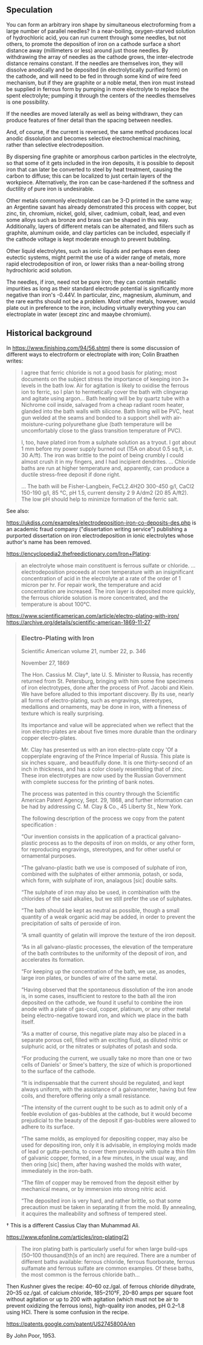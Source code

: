 Speculation
-----------

You can form an arbitrary iron shape by simultaneous electroforming
from a large number of parallel needles?  In a near-boiling,
oxygen-starved solution of hydrochloric acid, you can run current
through some needles, but not others, to promote the deposition of
iron on a cathode surface a short distance away (millimeters or less)
around just those needles.  By withdrawing the array of needles as the
cathode grows, the inter-electrode distance remains constant.  If the
needles are themselves iron, they will dissolve anodically and be
deposited (in electrolytically purified form) on the cathode, and will
need to be fed in through some kind of wire feed mechanism, but if
they are graphite or a noble metal, then iron must instead be supplied
in ferrous form by pumping in more electrolyte to replace the spent
electrolyte; pumping it through the centers of the needles themselves
is one possibility.

If the needles are moved laterally as well as being withdrawn, they
can produce features of finer detail than the spacing between needles.

And, of course, if the current is reversed, the same method produces
local anodic dissolution and becomes selective electrochemical
machining, rather than selective electrodeposition.

By dispersing fine graphite or amorphous carbon particles in the
electrolyte, so that some of it gets included in the iron deposits, it
is possible to deposit iron that can later be converted to steel by
heat treatment, causing the carbon to diffuse; this can be localized
to just certain layers of the workpiece.  Alternatively, the iron can
be case-hardened if the softness and ductility of pure iron is
undesirable.

Other metals commonly electroplated can be 3-D printed in the same
way; an Argentine savant has already demonstrated this process with
copper, but zinc, tin, chromium, nickel, gold, silver, cadmium,
cobalt, lead, and even some alloys such as bronze and brass can be
shaped in this way.  Additionally, layers of different metals can be
alternated, and fillers such as graphite, aluminum oxide, and clay
particles can be included, especially if the cathode voltage is kept
moderate enough to prevent bubbling.

Other liquid electrolytes, such as ionic liquids and perhaps even deep
eutectic systems, might permit the use of a wider range of metals,
more rapid electrodeposition of iron, or lower risks than a
near-boiling strong hydrochloric acid solution.

The needles, if iron, need not be pure iron; they can contain metallic
impurities as long as their standard electrode potential is
significantly more negative than iron's -0.44V.  In particular, zinc,
magnesium, aluminum, and the rare earths should not be a problem.
Most other metals, however, would plate out in preference to the iron,
including virtually everything you can electroplate in water (except
zinc and maaybe chromium).

Historical background
---------------------

In <https://www.finishing.com/94/56.shtml> there is some discussion of
different ways to electroform or electroplate with iron; Colin
Braathen writes:

> I agree that ferric chloride is not a good basis for plating; most
> documents on the subject stress the importance of keeping iron 3+
> levels in the bath low. Air for agitation is likely to oxidise the
> ferrous ion to ferric, so I plan to hermetically cover the bath with
> clingwrap and agitate using argon… Bath heating will be by quartz
> tube with a Nichrome coil inside, salvaged from a cheap radiant room
> heater, glanded into the bath walls with silicone. Bath lining will
> be PVC, heat gun welded at the seams and bonded to a support shell
> with air-moisture-curing polyurethane glue (bath temperature will be
> uncomfortably close to the glass transition temperature of PVC).
> 
> I, too, have plated iron from a sulphate solution as a tryout. I got
> about 1 mm before my power supply burned out (15A on about 0.5
> sq.ft, i.e. 30 A/ft). The iron was brittle to the point of being
> crumbly I could almost crush it in my fingers, and I had incipient
> dendrites. … Chloride baths are run at higher temperature and,
> apparently, can produce a ductile stress-free deposit if done right.
> 
> … The bath will be Fisher-Langbein, FeCL2.4H2O 300-450 g/l, CaCl2
> 150-190 g/l, 85 °C, pH 1.5, current density 2 9 A/dm2 (20 85
> A/ft2). The low pH should help to minimize formation of the ferric
> salt.

See also:

<https://ukdiss.com/examples/electrodeposition-iron-co-deposits-des.php>
is an academic fraud company ("dissertation writing service")
publishing a purported dissertation on iron electrodeposition in ionic
electrolytes whose author's name has been removed.

<https://encyclopedia2.thefreedictionary.com/Iron+Plating>:

>  an electrolyte whose main constituent is ferrous sulfate or
>  chloride. … electrodeposition proceeds at room temperature with an
>  insignificant concentration of acid in the electrolyte at a rate of
>  the order of 1 micron per hr. For repair work, the temperature and
>  acid concentration are increased. The iron layer is deposited more
>  quickly, the ferrous chloride solution is more concentrated, and
>  the temperature is about 100°C.

<https://www.scientificamerican.com/article/electro-plating-with-iron/>
<https://archive.org/details/scientific-american-1869-11-27>

> ### Electro-Plating with Iron ###
>
> Scientific American volume 21, number 22, p. 346
> 
> November 27, 1869
> 
> The Hon. Cassius M. Clay†, late U. S. Minister to Russia, has
> recently returned from St. Petersburg, bringing with him some fine
> specimens of iron electrotypes, done after the process of
> Prof. Jacobi and Klein.  We have before alluded to this important
> discovery.  By its use, nearly all forms of electro-plating, such as
> engravings, stereotypes, medallions and ornaments, may be done in
> iron, with a fineness of texture which is really surprising.
> 
> Its importance and value will be appreciated when we reflect that
> the iron electro-plates are about five times more durable than the
> ordinary copper electro-plates.
> 
> Mr. Clay has presented us with an iron electro-plate copy 'Of a
> copperplate engraving of the Prince Imperial of Russia.  This plate
> is six inches square,. and beautifully done. It is one thirty-second
> of an inch in thickness, and has a color closely resembling that of
> zinc.  These iron electrotypes are now used by the Russian
> Government with complete success for the printing of bank notes.
>
> The process was patented in this country through the Scientific
> American Patent Agency, Sept. 29, 1868, and further information can
> be had by addressing C. M. Clay & Co., 45 Liberty St., New York.
> 
> The following description of the process we copy from the patent
> specification :
> 
> “Our invention consists in the application of a practical
> galvano-plastic process as to the deposits of iron on molds, or any
> other form, for reproducing engravings, stereotypes, and for other
> useful or ornamental purposes.
> 
> “The galvano-plastic bath we use is composed of sulphate of iron,
> combined with the sulphates of either ammonia, potash, or soda,
> which form, with sulphate of iron, analagous [sic] double salts.
> 
> “The sulphate of iron may also be used, in combination with the
> chlorides of the said alkalies, but we still prefer the use of
> sulphates.
> 
> “The bath should be kept as neutral as possible, though a small
> quantity of a weak organic acid may be added, in order to prevent
> the precipitation of salts of peroxide of iron.
> 
> “A small quantity of gelatin will improve the texture of the iron
> deposit.
> 
> “As in all galvano-plastic processes, the elevation of the
> temperature of the bath contributes to the uniformity of the deposit
> of iron, and accelerates its formation.
> 
> “For keeping up the concentration of the bath, we use, as
> anodes, large iron plates, or bundles of wire of the same metal.
> 
> “Having observed that the spontaneous dissolution of the iron anode
> is, in some cases, insufficient to restore to the bath all the iron
> deposited on the cathode, we found it useful to combine the iron
> anode with a plate of gas-coal, copper, platinum, or any other metal
> being electro-negative toward iron, and which we place in the bath
> itself.
>
> “As a matter of course, this negative plate may also be placed in a
> separate porous cell, filled with an exciting fluid, as diluted
> nitric or sulphuric acid, or the nitrates or sulphates of potash and
> soda.
> 
> “For producing the current, we usually take no more than one
> or two cells of Daniels' or Smee's battery, the size of which is
> proportioned to the surface of the cathode.
> 
> “It is indispensable that the current should be regulated, and kept
> always uniform, with the assistance of a galvanometer, having but
> few coils, and therefore offering only a small resistance.
> 
> “The intensity of the current ought to be such as to admit only of a
> feeble evolution of gas-bubbles at the cathode, but it would become
> prejudicial to the beauty of the deposit if gas-bubbles were allowed
> to adhere to its surface.
>
> “The same molds, as employed for depositing copper, may also be used
> for depositing iron, only it is advisable, in employing molds made
> of lead or gutta-percha, to cover them previously with quite a thin
> film of galvanic copper, formed, in a few minutes, in the usual way,
> and then oring [sic] them, after having washed the molds with water,
> immediately in the iron-bath.
> 
> “The film of copper may be removed from the deposit either by
> mechanical means, or by immersion into strong nitric acid.
>
> “The deposited iron is very hard, and rather brittle, so that some
> precaution must be taken in separating it from the mold. By
> annealing, it acquires the malleability and softness of tempered
> steel.

† This is a different Cassius Clay than Muhammad Ali.

<https://www.pfonline.com/articles/iron-plating(2)>

> The iron plating bath is particularly useful for when large
> build-ups (50–100 thousand[th]s of an inch) are required. There are
> a number of different baths available: ferrous chloride, ferrous
> fluorborate, ferrous sulfamate and ferrous sulfate are common
> examples. Of these baths, the most common is the ferrous chloride
> bath…

Then Kushner gives the recipe: 40–60 oz./gal. of ferrous chloride
dihydrate, 20–35 oz./gal. of calcium chloride, 185–210°F, 20–80 amps
per square foot without agitation or up to 200 with agitation (which
must not be air to prevent oxidizing the ferrous ions), high-quality
iron anodes, pH 0.2–1.8 using HCl.  There is some confusion in the
recipe.

<https://patents.google.com/patent/US2745800A/en>

By John Poor, 1953.

